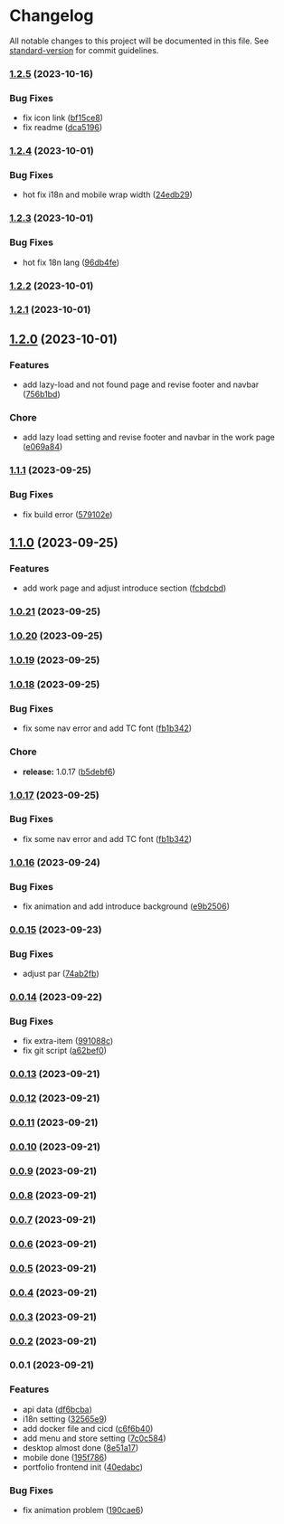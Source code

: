 # Changelog

All notable changes to this project will be documented in this file. See [standard-version](https://github.com/conventional-changelog/standard-version) for commit guidelines.

### [1.2.5](https://github.com/tommy88520/portfolio-frontend/compare/v1.2.4...v1.2.5) (2023-10-16)


### Bug Fixes

* fix icon link ([bf15ce8](https://github.com/tommy88520/portfolio-frontend/commit/bf15ce82486e8ee2695e5f564a487af03e524d2c))
* fix readme ([dca5196](https://github.com/tommy88520/portfolio-frontend/commit/dca5196e843fa88cac39f880e8211419188baf5e))

### [1.2.4](https://github.com/tommy88520/portfolio-frontend/compare/v1.2.3...v1.2.4) (2023-10-01)


### Bug Fixes

* hot fix i18n and mobile wrap width ([24edb29](https://github.com/tommy88520/portfolio-frontend/commit/24edb29cabc733598511a0efd6db7d998882b6e4))

### [1.2.3](https://github.com/tommy88520/portfolio-frontend/compare/v1.2.2...v1.2.3) (2023-10-01)


### Bug Fixes

* hot fix 18n lang ([96db4fe](https://github.com/tommy88520/portfolio-frontend/commit/96db4fe072cfe628b080666f282a7faa3ee089c8))

### [1.2.2](https://github.com/tommy88520/portfolio-frontend/compare/v1.2.1...v1.2.2) (2023-10-01)

### [1.2.1](https://github.com/tommy88520/portfolio-frontend/compare/v1.2.0...v1.2.1) (2023-10-01)

## [1.2.0](https://github.com/tommy88520/portfolio-frontend/compare/v1.1.1...v1.2.0) (2023-10-01)


### Features

* add lazy-load and not found page and revise footer and navbar ([756b1bd](https://github.com/tommy88520/portfolio-frontend/commit/756b1bd5475696bb697e64dab3ff0da4508d85e7))


### Chore

* add lazy load setting and revise footer and navbar in the work page ([e069a84](https://github.com/tommy88520/portfolio-frontend/commit/e069a84c36552826ab136c49a9f4ec7ace769642))

### [1.1.1](https://github.com/tommy88520/portfolio-frontend/compare/v1.1.0...v1.1.1) (2023-09-25)


### Bug Fixes

* fix build error ([579102e](https://github.com/tommy88520/portfolio-frontend/commit/579102e83e106f627074805fc1339c85f655a6cf))

## [1.1.0](https://github.com/tommy88520/portfolio-frontend/compare/v1.0.21...v1.1.0) (2023-09-25)


### Features

* add work page and adjust introduce section ([fcbdcbd](https://github.com/tommy88520/portfolio-frontend/commit/fcbdcbd3309d094cd026328ee26307c5951a859a))

### [1.0.21](https://github.com/tommy88520/portfolio-frontend/compare/v1.0.20...v1.0.21) (2023-09-25)

### [1.0.20](https://github.com/tommy88520/portfolio-frontend/compare/v1.0.19...v1.0.20) (2023-09-25)

### [1.0.19](https://github.com/tommy88520/portfolio-frontend/compare/v1.0.18...v1.0.19) (2023-09-25)

### [1.0.18](https://github.com/tommy88520/portfolio-frontend/compare/v1.0.16...v1.0.18) (2023-09-25)


### Bug Fixes

* fix some nav error and add TC font ([fb1b342](https://github.com/tommy88520/portfolio-frontend/commit/fb1b34299c7ccb30545ac092b8ac95aeef5cfc60))


### Chore

* **release:** 1.0.17 ([b5debf6](https://github.com/tommy88520/portfolio-frontend/commit/b5debf636d16a1376bf19d0d86d5d3981eb63880))

### [1.0.17](https://github.com/tommy88520/portfolio-frontend/compare/v1.0.16...v1.0.17) (2023-09-25)


### Bug Fixes

* fix some nav error and add TC font ([fb1b342](https://github.com/tommy88520/portfolio-frontend/commit/fb1b34299c7ccb30545ac092b8ac95aeef5cfc60))

### [1.0.16](https://github.com/tommy88520/portfolio-frontend/compare/v0.0.15...v1.0.16) (2023-09-24)


### Bug Fixes

* fix animation and add introduce background ([e9b2506](https://github.com/tommy88520/portfolio-frontend/commit/e9b250605e77aa6311087948189620246f26778c))

### [0.0.15](https://github.com/tommy88520/portfolio-frontend/compare/v0.0.14...v0.0.15) (2023-09-23)


### Bug Fixes

* adjust par ([74ab2fb](https://github.com/tommy88520/portfolio-frontend/commit/74ab2fbacf8fe76ec197043d25f23a5ebd327c0a))

### [0.0.14](https://github.com/tommy88520/portfolio-frontend/compare/v0.0.13...v0.0.14) (2023-09-22)


### Bug Fixes

* fix extra-item ([991088c](https://github.com/tommy88520/portfolio-frontend/commit/991088cf043d057e00ceb53ff22e783a4e9f4a84))
* fix git script ([a62bef0](https://github.com/tommy88520/portfolio-frontend/commit/a62bef0db810dcc134e37040f19fe88f3fdfcd9c))

### [0.0.13](https://github.com/tommy88520/portfolio-frontend/compare/v0.0.12...v0.0.13) (2023-09-21)

### [0.0.12](https://github.com/tommy88520/portfolio-frontend/compare/v0.0.11...v0.0.12) (2023-09-21)

### [0.0.11](https://github.com/tommy88520/portfolio-frontend/compare/v0.0.10...v0.0.11) (2023-09-21)

### [0.0.10](https://github.com/tommy88520/portfolio-frontend/compare/v0.0.9...v0.0.10) (2023-09-21)

### [0.0.9](https://github.com/tommy88520/portfolio-frontend/compare/v0.0.8...v0.0.9) (2023-09-21)

### [0.0.8](https://github.com/tommy88520/portfolio-frontend/compare/v0.0.7...v0.0.8) (2023-09-21)

### [0.0.7](https://github.com/tommy88520/portfolio-frontend/compare/v0.0.6...v0.0.7) (2023-09-21)

### [0.0.6](https://github.com/tommy88520/portfolio-frontend/compare/v0.0.5...v0.0.6) (2023-09-21)

### [0.0.5](https://github.com/tommy88520/portfolio-frontend/compare/v0.0.4...v0.0.5) (2023-09-21)

### [0.0.4](https://github.com/tommy88520/portfolio-frontend/compare/v0.0.3...v0.0.4) (2023-09-21)

### [0.0.3](https://github.com/tommy88520/portfolio-frontend/compare/v0.0.2...v0.0.3) (2023-09-21)

### [0.0.2](https://github.com/tommy88520/portfolio-frontend/compare/v0.0.1...v0.0.2) (2023-09-21)

### 0.0.1 (2023-09-21)


### Features

*  api data ([df6bcba](https://github.com/tommy88520/portfolio-frontend/commit/df6bcbaa341b381041f7a598597c7038a92dbf27))
*  i18n setting ([32565e9](https://github.com/tommy88520/portfolio-frontend/commit/32565e922312fd0dd20534e9ba5992d9741a8869))
* add docker file and cicd ([c6f6b40](https://github.com/tommy88520/portfolio-frontend/commit/c6f6b40042ce7a3e207310a2dbaf540d83af37e6))
* add menu and store setting ([7c0c584](https://github.com/tommy88520/portfolio-frontend/commit/7c0c5843bedbd720130bec553d736942a0710d67))
* desktop almost done ([8e51a17](https://github.com/tommy88520/portfolio-frontend/commit/8e51a173b3768349da6877893bdc18d659e3f380))
* mobile done ([195f786](https://github.com/tommy88520/portfolio-frontend/commit/195f7863e7f2c8cdb6d0444491a655854ba803f7))
* portfolio frontend init ([40edabc](https://github.com/tommy88520/portfolio-frontend/commit/40edabce4297740fe5a551c0b8c86f1b0db89ff7))


### Bug Fixes

* fix animation problem ([190cae6](https://github.com/tommy88520/portfolio-frontend/commit/190cae6e509a5b01b3305bbca5bc20a21f744c7f))
